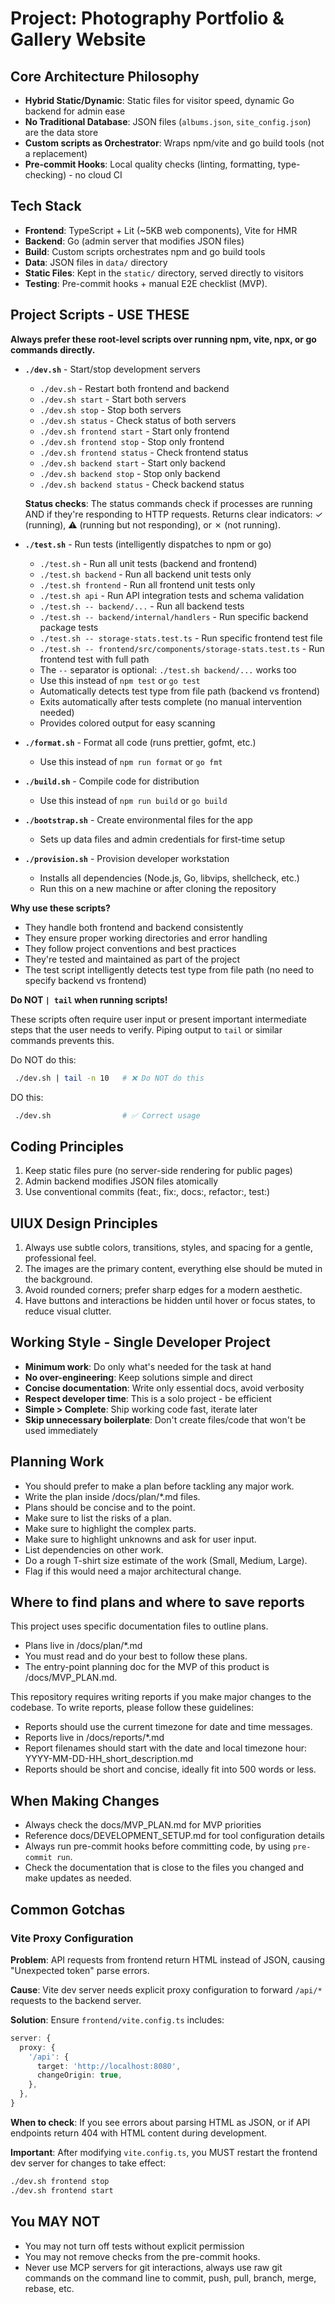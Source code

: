 <!-- Workspace Copilot Instructions -->

# Project: Photography Portfolio & Gallery Website

## Core Architecture Philosophy

- **Hybrid Static/Dynamic**: Static files for visitor speed, dynamic Go backend for admin ease
- **No Traditional Database**: JSON files (`albums.json`, `site_config.json`) are the data store
- **Custom scripts as Orchestrator**: Wraps npm/vite and go build tools (not a replacement)
- **Pre-commit Hooks**: Local quality checks (linting, formatting, type-checking) - no cloud CI

## Tech Stack

- **Frontend**: TypeScript + Lit (~5KB web components), Vite for HMR
- **Backend**: Go (admin server that modifies JSON files)
- **Build**: Custom scripts orchestrates npm and go build tools
- **Data**: JSON files in `data/` directory
- **Static Files**: Kept in the `static/` directory, served directly to visitors
- **Testing**: Pre-commit hooks + manual E2E checklist (MVP).

## Project Scripts - USE THESE

**Always prefer these root-level scripts over running npm, vite, npx, or go commands directly.**

- **`./dev.sh`** - Start/stop development servers

  - `./dev.sh` - Restart both frontend and backend
  - `./dev.sh start` - Start both servers
  - `./dev.sh stop` - Stop both servers
  - `./dev.sh status` - Check status of both servers
  - `./dev.sh frontend start` - Start only frontend
  - `./dev.sh frontend stop` - Stop only frontend
  - `./dev.sh frontend status` - Check frontend status
  - `./dev.sh backend start` - Start only backend
  - `./dev.sh backend stop` - Stop only backend
  - `./dev.sh backend status` - Check backend status

  **Status checks**: The status commands check if processes are running AND if they're responding to HTTP requests. Returns clear indicators: ✓ (running), ⚠ (running but not responding), or ✗ (not running).

- **`./test.sh`** - Run tests (intelligently dispatches to npm or go)

  - `./test.sh` - Run all unit tests (backend and frontend)
  - `./test.sh backend` - Run all backend unit tests only
  - `./test.sh frontend` - Run all frontend unit tests only
  - `./test.sh api` - Run API integration tests and schema validation
  - `./test.sh -- backend/...` - Run all backend tests
  - `./test.sh -- backend/internal/handlers` - Run specific backend package tests
  - `./test.sh -- storage-stats.test.ts` - Run specific frontend test file
  - `./test.sh -- frontend/src/components/storage-stats.test.ts` - Run frontend test with full path
  - The `--` separator is optional: `./test.sh backend/...` works too
  - Use this instead of `npm test` or `go test`
  - Automatically detects test type from file path (backend vs frontend)
  - Exits automatically after tests complete (no manual intervention needed)
  - Provides colored output for easy scanning

- **`./format.sh`** - Format all code (runs prettier, gofmt, etc.)

  - Use this instead of `npm run format` or `go fmt`

- **`./build.sh`** - Compile code for distribution

  - Use this instead of `npm run build` or `go build`

- **`./bootstrap.sh`** - Create environmental files for the app

  - Sets up data files and admin credentials for first-time setup

- **`./provision.sh`** - Provision developer workstation
  - Installs all dependencies (Node.js, Go, libvips, shellcheck, etc.)
  - Run this on a new machine or after cloning the repository

**Why use these scripts?**

- They handle both frontend and backend consistently
- They ensure proper working directories and error handling
- They follow project conventions and best practices
- They're tested and maintained as part of the project
- The test script intelligently detects test type from file path (no need to specify backend vs frontend)

**Do NOT `| tail` when running scripts!**

These scripts often require user input or present important intermediate steps that the user needs to verify. Piping output to `tail` or similar commands prevents this.

Do NOT do this:

```bash
 ./dev.sh | tail -n 10   # ❌ Do NOT do this
```

DO this:

```bash
 ./dev.sh                # ✅ Correct usage
```

## Coding Principles

1. Keep static files pure (no server-side rendering for public pages)
2. Admin backend modifies JSON files atomically
3. Use conventional commits (feat:, fix:, docs:, refactor:, test:)

## UIUX Design Principles

1. Always use subtle colors, transitions, styles, and spacing for a gentle, professional feel.
2. The images are the primary content, everything else should be muted in the background.
3. Avoid rounded corners; prefer sharp edges for a modern aesthetic.
4. Have buttons and interactions be hidden until hover or focus states, to reduce visual clutter.

## Working Style - Single Developer Project

- **Minimum work**: Do only what's needed for the task at hand
- **No over-engineering**: Keep solutions simple and direct
- **Concise documentation**: Write only essential docs, avoid verbosity
- **Respect developer time**: This is a solo project - be efficient
- **Simple > Complete**: Ship working code fast, iterate later
- **Skip unnecessary boilerplate**: Don't create files/code that won't be used immediately

## Planning Work

- You should prefer to make a plan before tackling any major work.
- Write the plan inside /docs/plan/\*.md files.
- Plans should be concise and to the point.
- Make sure to list the risks of a plan.
- Make sure to highlight the complex parts.
- Make sure to highlight unknowns and ask for user input.
- List dependencies on other work.
- Do a rough T-shirt size estimate of the work (Small, Medium, Large).
- Flag if this would need a major architectural change.

## Where to find plans and where to save reports

This project uses specific documentation files to outline plans.

- Plans live in /docs/plan/\*.md
- You must read and do your best to follow these plans.
- The entry-point planning doc for the MVP of this product is /docs/MVP_PLAN.md.

This repository requires writing reports if you make major changes to the codebase. To write reports, please follow these guidelines:

- Reports should use the current timezone for date and time messages.
- Reports live in /docs/reports/\*.md
- Report filenames should start with the date and local timezone hour: YYYY-MM-DD-HH_short_description.md
- Reports should be short and concise, ideally fit into 500 words or less.

## When Making Changes

- Always check the docs/MVP_PLAN.md for MVP priorities
- Reference docs/DEVELOPMENT_SETUP.md for tool configuration details
- Always run pre-commit hooks before committing code, by using `pre-commit run`.
- Check the documentation that is close to the files you changed and make updates as needed.

## Common Gotchas

### Vite Proxy Configuration

**Problem**: API requests from frontend return HTML instead of JSON, causing "Unexpected token" parse errors.

**Cause**: Vite dev server needs explicit proxy configuration to forward `/api/*` requests to the backend server.

**Solution**: Ensure `frontend/vite.config.ts` includes:

```typescript
server: {
  proxy: {
    '/api': {
      target: 'http://localhost:8080',
      changeOrigin: true,
    },
  },
}
```

**When to check**: If you see errors about parsing HTML as JSON, or if API endpoints return 404 with HTML content during development.

**Important**: After modifying `vite.config.ts`, you MUST restart the frontend dev server for changes to take effect:

```bash
./dev.sh frontend stop
./dev.sh frontend start
```

## You MAY NOT

- You may not turn off tests without explicit permission
- You may not remove checks from the pre-commit hooks.
- Never use MCP servers for git interactions, always use raw git commands on the command line to commit, push, pull, branch, merge, rebase, etc.
